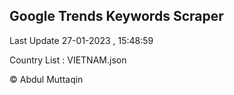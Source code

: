 

## Google Trends Keywords Scraper 
 
Last Update 27-01-2023 , 15:48:59

Country List :
VIETNAM.json



© Abdul Muttaqin 
